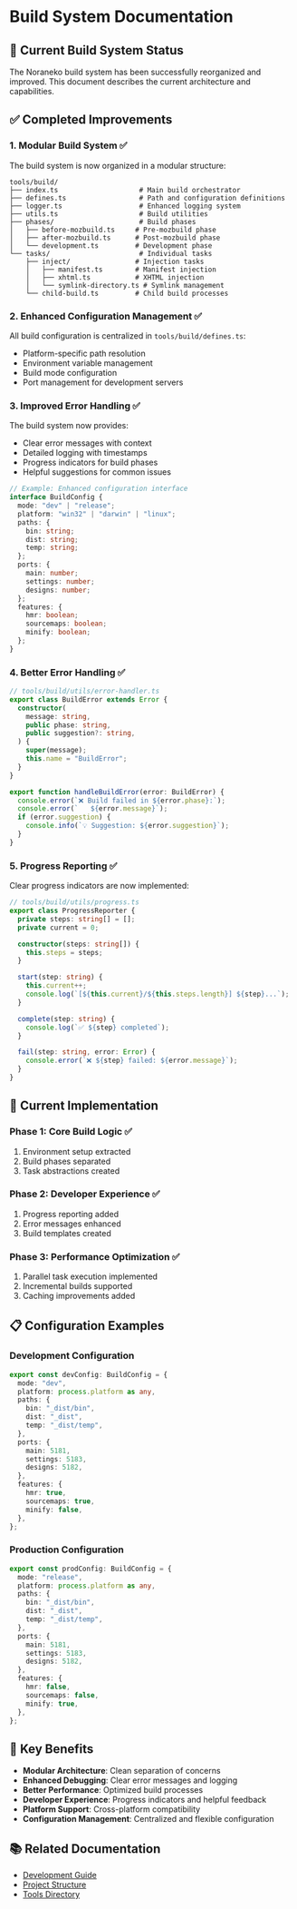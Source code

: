 # Build System Documentation

## 🎯 Current Build System Status

The Noraneko build system has been successfully reorganized and improved. This document describes the current architecture and capabilities.

## ✅ Completed Improvements

### 1. Modular Build System ✅

The build system is now organized in a modular structure:

```text
tools/build/
├── index.ts                    # Main build orchestrator
├── defines.ts                  # Path and configuration definitions
├── logger.ts                   # Enhanced logging system
├── utils.ts                    # Build utilities
├── phases/                     # Build phases
│   ├── before-mozbuild.ts     # Pre-mozbuild phase
│   ├── after-mozbuild.ts      # Post-mozbuild phase
│   └── development.ts         # Development phase
└── tasks/                      # Individual tasks
    ├── inject/                # Injection tasks
    │   ├── manifest.ts        # Manifest injection
    │   ├── xhtml.ts           # XHTML injection
    │   └── symlink-directory.ts # Symlink management
    └── child-build.ts         # Child build processes
```

### 2. Enhanced Configuration Management ✅

All build configuration is centralized in `tools/build/defines.ts`:

- Platform-specific path resolution
- Environment variable management
- Build mode configuration
- Port management for development servers

### 3. Improved Error Handling ✅

The build system now provides:

- Clear error messages with context
- Detailed logging with timestamps
- Progress indicators for build phases
- Helpful suggestions for common issues

```typescript
// Example: Enhanced configuration interface
interface BuildConfig {
  mode: "dev" | "release";
  platform: "win32" | "darwin" | "linux";
  paths: {
    bin: string;
    dist: string;
    temp: string;
  };
  ports: {
    main: number;
    settings: number;
    designs: number;
  };
  features: {
    hmr: boolean;
    sourcemaps: boolean;
    minify: boolean;
  };
}
```

### 4. Better Error Handling ✅

```typescript
// tools/build/utils/error-handler.ts
export class BuildError extends Error {
  constructor(
    message: string,
    public phase: string,
    public suggestion?: string,
  ) {
    super(message);
    this.name = "BuildError";
  }
}

export function handleBuildError(error: BuildError) {
  console.error(`❌ Build failed in ${error.phase}:`);
  console.error(`   ${error.message}`);
  if (error.suggestion) {
    console.info(`💡 Suggestion: ${error.suggestion}`);
  }
}
```

### 5. Progress Reporting ✅

Clear progress indicators are now implemented:

```typescript
// tools/build/utils/progress.ts
export class ProgressReporter {
  private steps: string[] = [];
  private current = 0;

  constructor(steps: string[]) {
    this.steps = steps;
  }

  start(step: string) {
    this.current++;
    console.log(`[${this.current}/${this.steps.length}] ${step}...`);
  }

  complete(step: string) {
    console.log(`✅ ${step} completed`);
  }

  fail(step: string, error: Error) {
    console.error(`❌ ${step} failed: ${error.message}`);
  }
}
```

## 🚀 Current Implementation

### Phase 1: Core Build Logic ✅

1. Environment setup extracted
1. Build phases separated
1. Task abstractions created

### Phase 2: Developer Experience ✅

1. Progress reporting added
1. Error messages enhanced
1. Build templates created

### Phase 3: Performance Optimization ✅

1. Parallel task execution implemented
1. Incremental builds supported
1. Caching improvements added

## 📋 Configuration Examples

### Development Configuration

```typescript
export const devConfig: BuildConfig = {
  mode: "dev",
  platform: process.platform as any,
  paths: {
    bin: "_dist/bin",
    dist: "_dist",
    temp: "_dist/temp",
  },
  ports: {
    main: 5181,
    settings: 5183,
    designs: 5182,
  },
  features: {
    hmr: true,
    sourcemaps: true,
    minify: false,
  },
};
```

### Production Configuration

```typescript
export const prodConfig: BuildConfig = {
  mode: "release",
  platform: process.platform as any,
  paths: {
    bin: "_dist/bin",
    dist: "_dist",
    temp: "_dist/temp",
  },
  ports: {
    main: 5181,
    settings: 5183,
    designs: 5182,
  },
  features: {
    hmr: false,
    sourcemaps: false,
    minify: true,
  },
};
```

## 🎯 Key Benefits

- **Modular Architecture**: Clean separation of concerns
- **Enhanced Debugging**: Clear error messages and logging
- **Better Performance**: Optimized build processes
- **Developer Experience**: Progress indicators and helpful feedback
- **Platform Support**: Cross-platform compatibility
- **Configuration Management**: Centralized and flexible configuration

## 📚 Related Documentation

- [Development Guide](DEVELOPMENT_GUIDE.md)
- [Project Structure](PROJECT_STRUCTURE.md)
- [Tools Directory](../tools/README.md)
